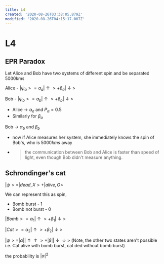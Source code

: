 ```yaml
---
title: L4
created: '2020-08-26T03:38:05.879Z'
modified: '2020-08-26T04:15:17.007Z'
---
```


# L4 
## EPR Paradox
Let Alice and Bob have two systems of different spin and be separated 5000kms

Alice - $|\psi_a> = \alpha_a|\uparrow> + \beta_a|\downarrow>$

Bob - $|\psi_b> = \alpha_b|\uparrow> + \beta_b|\downarrow>$

- Alice -> $\alpha_a$ and $P_\alpha = 0.5$
- Similarly for $\beta_a$

Bob -> $\alpha_b$ and $\beta_b$
  - now if Alice measures her system, she immediately knows the spin of Bob's, who is $5000kms$ away
  - > the communication between Bob and Alice is faster than speed of light, even though Bob didn't measure anything.

## Schrondinger's cat

$| \psi> = |dead,X > + |alive,O>$  

We can represent this as spin, 
  - Bomb burst - 1
  - Bomb not burst - 0

$|Bomb>  = \alpha_1|\uparrow> + \beta_1|\downarrow>$

$|Cat>  = \alpha_2|\uparrow> + \beta_2|\downarrow>$

$|\psi> = |\alpha||\uparrow\uparrow> + |\beta||\downarrow\downarrow>$ 
(Note, the other two states aren't possible i.e. Cat alive with bomb burst, cat ded without bomb burst)

the probability is $|\alpha|^2$

